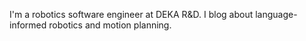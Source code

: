 I'm a robotics software engineer at DEKA R&D. I blog about language-informed robotics and motion planning.
